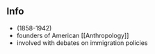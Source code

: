## Info
- (1858-1942)
- founders of American [[Anthropology]] 
- involved with debates on immigration policies